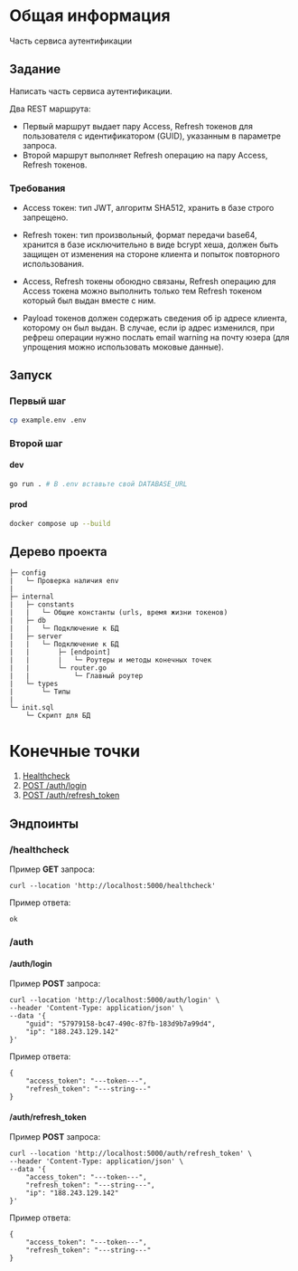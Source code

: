 # Общая информация

Часть сервиса аутентификации

## Задание

Написать часть сервиса аутентификации.

Два REST маршрута:

- Первый маршрут выдает пару Access, Refresh токенов для пользователя с идентификатором (GUID), указанным в параметре запроса.
- Второй маршрут выполняет Refresh операцию на пару Access, Refresh токенов.

### Требования

- Access токен: тип JWT, алгоритм SHA512, хранить в базе строго запрещено.

- Refresh токен: тип произвольный, формат передачи base64, хранится в базе исключительно в виде bcrypt хеша, должен быть защищен от изменения на стороне клиента и попыток повторного использования.

- Access, Refresh токены обоюдно связаны, Refresh операцию для Access токена можно выполнить только тем Refresh токеном который был выдан вместе с ним.

- Payload токенов должен содержать сведения об ip адресе клиента, которому он был выдан. В случае, если ip адрес изменился, при рефреш операции нужно послать email warning на почту юзера (для упрощения можно использовать моковые данные).

## Запуск

### Первый шаг

```bash
cp example.env .env
```

### Второй шаг

#### dev

```bash
go run . # В .env вставьте свой DATABASE_URL
```

#### prod

```bash
docker compose up --build
```

## Дерево проекта

```text
├─ config
|   └─ Проверка наличия env
|
├─ internal
|   ├─ constants
|   |   └─ Общие константы (urls, время жизни токенов)
|   ├─ db
|   |   └─ Подключение к БД
|   ├─ server
|   |   └─ Подключение к БД
|   |       ├─ [endpoint]
|   |       |   └─ Роутеры и методы конечных точек
|   |       └─ router.go
|   |           └─ Главный роутер
|   └─ types
|       └─ Типы
|
└─ init.sql
    └─ Скрипт для БД
```

# Конечные точки

1. [Healthcheck](#healthcheck)
2. [POST /auth/login](#authlogin)
3. [POST /auth/refresh_token](#authrefresh_token)

## Эндпоинты

### /healthcheck

Пример **GET** запроса:

```text
curl --location 'http://localhost:5000/healthcheck'
```

Пример ответа:

```text
ok
```

### /auth

#### /auth/login

Пример **POST** запроса:

```text
curl --location 'http://localhost:5000/auth/login' \
--header 'Content-Type: application/json' \
--data '{
    "guid": "57979158-bc47-490c-87fb-183d9b7a99d4",
    "ip": "188.243.129.142"
}'
```

Пример ответа:

```text
{
    "access_token": "---token---",
    "refresh_token": "---string---"
}
```

#### /auth/refresh_token

Пример **POST** запроса:

```text
curl --location 'http://localhost:5000/auth/refresh_token' \
--header 'Content-Type: application/json' \
--data '{
    "access_token": "---token---",
    "refresh_token": "---string---",
    "ip": "188.243.129.142"
}'
```

Пример ответа:

```text
{
    "access_token": "---token---",
    "refresh_token": "---string---"
}
```

